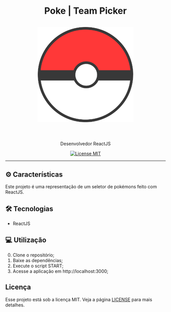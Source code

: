 <h1 align="center">
Poke | Team Picker
  <br>
  <br>

  <img src="public/favicon.png" alt="FOODFY LOGO" width="300">

  <br>  
  <br>
</h1>

<p align="center"> Desenvolvedor ReactJS </p>

<p align="center">
  <a href="https://opensource.org/licenses/MIT">
    <img src="https://img.shields.io/badge/License-MIT-blue.svg" alt="License MIT">
  </a>
</p>

<hr />

## ⚙️ Características

Este projeto é uma representação de um seletor de pokémons feito com ReactJS.

## 🛠 Tecnologias

- ReactJS

## 💻 Utilização

0) Clone o repositório;<br>
1) Baixe as dependências;<br>
2) Execute o script START;<br>
3) Acesse a aplicação em http://localhost:3000;<br>

## Licença

Esse projeto está sob a licença MIT. Veja a página [LICENSE](https://opensource.org/licenses/MIT) para mais detalhes.